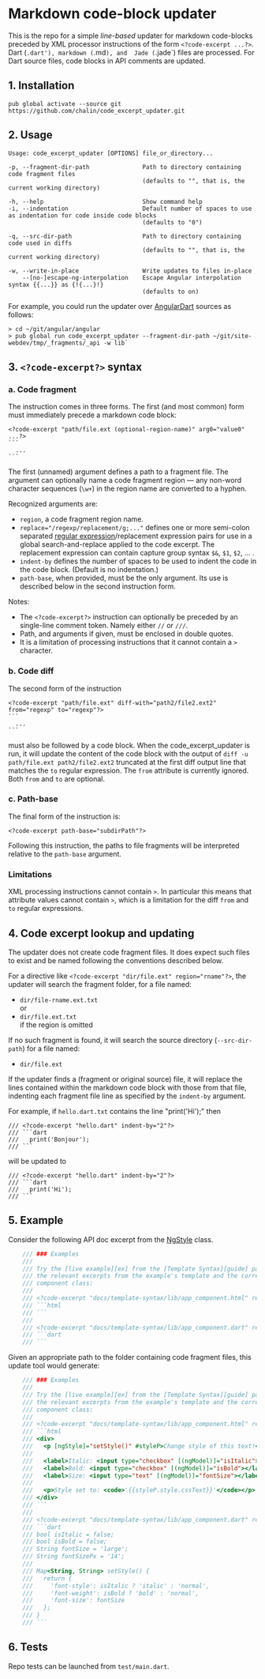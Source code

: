 # Markdown code-block updater

This is the repo for a simple _line-based_ updater for markdown code-blocks preceded by XML
processor instructions of the form `<?code-excerpt ...?>`. Dart (`.dart'), markdown (`.md`), and 
Jade (`.jade`) files are processed. For Dart source files, code blocks in API comments are updated.

## 1. Installation

```shell
pub global activate --source git https://github.com/chalin/code_excerpt_updater.git
```

## 2. Usage

```
Usage: code_excerpt_updater [OPTIONS] file_or_directory...

-p, --fragment-dir-path               Path to directory containing code fragment files
                                      (defaults to "", that is, the current working directory)

-h, --help                            Show command help
-i, --indentation                     Default number of spaces to use as indentation for code inside code blocks
                                      (defaults to "0")

-q, --src-dir-path                    Path to directory containing code used in diffs
                                      (defaults to "", that is, the current working directory)

-w, --write-in-place                  Write updates to files in-place
    --[no-]escape-ng-interpolation    Escape Angular interpolation syntax {{...}} as {!{...}!}
                                      (defaults to on)
```

For example, you could run the updater over
[AngularDart](https://github.com/dart-lang/angular) sources as follows:

```shell
> cd ~/git/angular/angular
> pub global run code_excerpt_updater --fragment-dir-path ~/git/site-webdev/tmp/_fragments/_api -w lib`
```

## 3. `<?code-excerpt?>` syntax

### a. Code fragment

The instruction comes in three forms. The first (and most common) form must immediately precede a markdown code block:


    <?code-excerpt "path/file.ext (optional-region-name)" arg0="value0" ...?>
    ```
      ...
    ```

The first (unnamed) argument defines a path to a fragment file. The argument can optionally name a code fragment region
&mdash; any non-word character sequences (`\w+`) in the region name are converted to a hyphen.

Recognized arguments are:
- `region`, a code fragment region name.
- `replace="/regexp/replacement/g;..."` defines one or more semi-colon separated [regular expression][]/replacement
  expression pairs for use in a global search-and-replace applied to the code excerpt.
  The replacement expression can contain capture group syntax `$&`, `$1`, `$2`, ... .
- `indent-by` defines the number of spaces to be used to indent the code in the code block.
   (Default is no indentation.)
- `path-base`, when provided, must be the only argument. Its use is described below in the second instruction form.

Notes:
- The `<?code-excerpt?>` instruction can optionally be preceded by an single-line comment
  token. Namely either `//` or `///`.
- Path, and arguments if given, must be enclosed in double quotes.
- It is a limitation of processing instructions that it cannot contain a `>` character.

### b. Code diff

The second form of the instruction

    <?code-excerpt "path/file.ext" diff-with="path2/file2.ext2" from="regexp" to="regexp"?>
    ```
      ...
    ```

must also be followed by a code block. When the code_excerpt_updater is run, it will update the content of the code
block with the output of `diff -u path/file.ext path2/file2.ext2` truncated at the first diff output line that
matches the `to` regular expression. The `from` attribute is currently ignored. Both `from` and `to` are optional.

### c. Path-base

The final form of the instruction is:

```
<?code-excerpt path-base="subdirPath"?>
```

Following this instruction, the paths to file fragments will be interpreted relative to the `path-base` argument.

### Limitations

XML processing instructions cannot contain `>`. In particular this means that attribute values cannot contain `>`,
which is a limitation for the diff `from` and `to` regular expressions.

## 4. Code excerpt lookup and updating

The updater does not create code fragment files. It does expect such files to 
exist and be named following the conventions described below.

For a directive like `<?code-excerpt "dir/file.ext" region="rname"?>`, the updater will search the
fragment folder, for a file named:

- `dir/file-rname.ext.txt`<br>
   or
- `dir/file.ext.txt`<br>
   if the region is omitted

If no such fragment is found, it will search the source directory (`--src-dir-path`) for a file named:

- `dir/file.ext`

If the updater finds a (fragment or original source) file, it will replace the lines contained within
the markdown code block with those from that file, indenting each
fragment file line as specified by the `indent-by` argument.

For example, if `hello.dart.txt` contains the line "print('Hi');" then

```
/// <?code-excerpt "hello.dart" indent-by="2"?>
/// ```dart
///   print('Bonjour');
/// ```
```

will be updated to

```
/// <?code-excerpt "hello.dart" indent-by="2"?>
/// ```dart
///   print('Hi');
/// ```
```

## 5. Example

Consider the following API doc excerpt from the
[NgStyle](https://webdev.dartlang.org/api/angular/angular.common/NgStyle-class) class.

```dart
    /// ### Examples
    ///
    /// Try the [live example][ex] from the [Template Syntax][guide] page. Here are
    /// the relevant excerpts from the example's template and the corresponding
    /// component class:
    ///
    /// <?code-excerpt "docs/template-syntax/lib/app_component.html" region="NgStyle"?>
    /// ```html
    /// ```
    ///
    /// <?code-excerpt "docs/template-syntax/lib/app_component.dart" region="NgStyle"?>
    /// ```dart
    /// ```
```

Given an appropriate path to the folder containing code fragment files, this
update tool would generate:

```dart
    /// ### Examples
    ///
    /// Try the [live example][ex] from the [Template Syntax][guide] page. Here are
    /// the relevant excerpts from the example's template and the corresponding
    /// component class:
    ///
    /// <?code-excerpt "docs/template-syntax/lib/app_component.html" region="NgStyle"?>
    /// ```html
    /// <div>
    ///   <p [ngStyle]="setStyle()" #styleP>Change style of this text!</p>
    /// 
    ///   <label>Italic: <input type="checkbox" [(ngModel)]="isItalic"></label> |
    ///   <label>Bold: <input type="checkbox" [(ngModel)]="isBold"></label> |
    ///   <label>Size: <input type="text" [(ngModel)]="fontSize"></label>
    /// 
    ///   <p>Style set to: <code>'{{styleP.style.cssText}}'</code></p>
    /// </div>
    /// ```
    ///
    /// <?code-excerpt "docs/template-syntax/lib/app_component.dart" region="NgStyle"?>
    /// ```dart
    /// bool isItalic = false;
    /// bool isBold = false;
    /// String fontSize = 'large';
    /// String fontSizePx = '14';
    /// 
    /// Map<String, String> setStyle() {
    ///   return {
    ///     'font-style': isItalic ? 'italic' : 'normal',
    ///     'font-weight': isBold ? 'bold' : 'normal',
    ///     'font-size': fontSize
    ///   };
    /// }
    /// ```
```

## 6. Tests

Repo tests can be launched from `test/main.dart`.

[regular expression]: https://api.dartlang.org/stable/dart-core/RegExp-class.html
